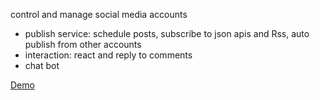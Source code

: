 control and manage social media accounts

- publish service: schedule posts, subscribe to json apis and Rss, auto publish from other accounts
- interaction: react and reply to comments
- chat bot

[Demo](https://www.almogtama3.com)
